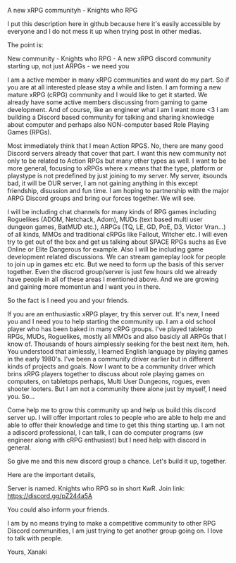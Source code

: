 A new xRPG communityh - Knights who RPG

I put this description here in github because here it's easily accessible by everyone and I do not mess it up when trying post in other medias.

The point is:

New community - Knights who RPG - A new xRPG discord community starting up, not just ARPGs - we need you

I am a active member in many xRPG communities and want do my part. So if you are at all interested please stay a while and listen. I am forming a new mature xRPG (cRPG) community and I would like to get it started. We already have some active members discussing from gaming to game development. And of course, like an engineer what I am I want more <3 I am building a Discord based community for talking and sharing knowledge about computer and perhaps also NON-computer based Role Playing Games (RPGs).

Most immediately think that I mean Action RPGS. No, there are many good Discord servers already that cover that part. I want this new community not only to be related to Action RPGs but many other types as well. I want to be more general, focusing to xRPGs where x means that the type, platform or playstype is not predefined by just joining to my server. My server, itsounds bad, it will be OUR server, I am not gaining anything in this except friendship, disussion and fun time. I am hoping to partnership with the major ARPG Discord groups and bring our forces together. We will see.

I will be including chat channels for many kinds of RPG games including Roguelikes (ADOM, Netchack, Adom), MUDs (text based multi user dungeon games, BatMUD etc.), ARPGs (TQ, LE, GD, PoE, D3, Victor Vran...) of all kinds, MMOs and traditional cRPGs like Fallout, Witcher etc. I will even try to get out of the box and get us talking about SPACE RPGs suchs as Eve Online or Elite Dangerous for example. Also I will be including game development related discussions. We can stream gameplay look for people to join up in games etc etc. But we need to form up the basis of this server together. Even the discrod group/server is just few hours old we already have people in all of these areas I mentioned above. And we are growing and gaining more momentun and I want you in there.

So the fact is I need you and your friends.

If you are an enthusiastic xRPG player, try this server out. It's new, I need you and I need you to help starting the community up. I am a old school player who has been baked in many cRPG groups. I've played tabletop RPGs, MUDs, Roguelikes, mostly all MMOs and also basicly all ARPGs that I know of. Thousands of hours aimplessly seeking for the best next item, heh. You understood that aimlessly, I learned English language by playing games in the early 1980's. I've been a community driver earlier but in different kinds of projects and goals. Now I want to be a community driver which brins xRPG players together to discuss about role playing games on computers, on tabletops perhaps, Multi User Dungeons, rogues, even shooter looters. But I am not a community there alone just by myself, I need you. So...

Come help me to grow this community up and help us build this discord server up. I will offer important roles to people who are able to help me and able to offer their knowledge and time to get this thing starting up. I am not a adiscord professional, I can talk, I can do computer programs (sw engineer along with cRPG enthusiast) but I need help with discord in general.

So give me and this new discord group a chance. Let's build it up, together.

Here are the important details,

Server is named. Knights who RPG so in short KwR.
Join link: https://discord.gg/pZ244a5A

You could also inform your friends.

I am by no means trying to make a competitive community to other RPG Discord communities, I am just trying to get another group going on. I love to talk with people.

Yours, Xanaki

